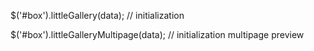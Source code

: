 $('#box').littleGallery(data); // initialization

$('#box').littleGalleryMultipage(data); // initialization multipage preview
